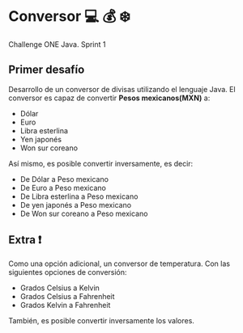 # Conversor :computer: :moneybag: :snowflake: 
Challenge ONE Java. Sprint 1

## Primer desafío
Desarrollo de un conversor de divisas utilizando el lenguaje Java.
El conversor es capaz de convertir **Pesos mexicanos(MXN)** a:

- Dólar  
- Euro
- Libra esterlina
- Yen japonés
- Won sur coreano

Así mismo, es posible convertir inversamente, es decir: 

- De Dólar a Peso mexicano
- De Euro a Peso mexicano
- De Libra esterlina a Peso mexicano
- De yen japonés a Peso mexicano
- De Won sur coreano a Peso mexicano

## Extra :exclamation: 

Como una opción adicional, un conversor de temperatura.
Con las siguientes opciones de conversión: 

- Grados Celsius a Kelvin
- Grados Celsius a Fahrenheit
- Grados Kelvin a Fahrenheit

También, es posible convertir inversamente los valores. 

